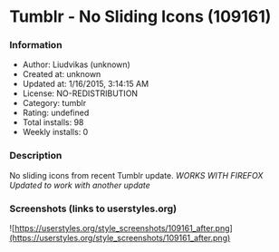 # Tumblr - No Sliding Icons (109161)

### Information
- Author: Liudvikas (unknown)
- Created at: unknown
- Updated at: 1/16/2015, 3:14:15 AM
- License: NO-REDISTRIBUTION
- Category: tumblr
- Rating: undefined
- Total installs: 98
- Weekly installs: 0


### Description
No sliding icons from recent Tumblr update.
*WORKS WITH FIREFOX*
*Updated to work with another update*


### Screenshots (links to userstyles.org)
![https://userstyles.org/style_screenshots/109161_after.png](https://userstyles.org/style_screenshots/109161_after.png)


